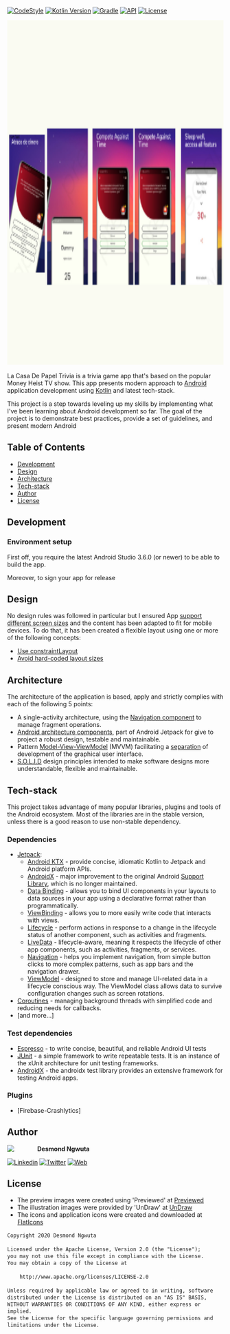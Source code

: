 [![CodeStyle](https://img.shields.io/badge/code%20style-%E2%9D%A4-FF4081.svg)](https://ktlint.github.io/)
[![Kotlin Version](https://img.shields.io/badge/kotlin-1.4.10-blue.svg)](http://kotlinlang.org/)
[![Gradle](https://lv.binarybabel.org/catalog-api/gradle/latest.svg)](https://lv.binarybabel.org/catalog/gradle/latest)
[![API](https://img.shields.io/badge/API-21%2B-blue.svg?style=flat)](https://android-arsenal.com/api?level=21)
[![License](https://img.shields.io/badge/License-Apache%202.0-lightgrey.svg)](http://www.apache.org/licenses/LICENSE-2.0)

<p align="center"><img src="img/preview.png" alt="La Casa De Papel Preview" height="800"></p>

La Casa De Papel Trivia is a trivia game app that's based on the popular Money Heist TV show. This app presents modern approach to [Android](https://www.android.com/) application development using [Kotlin](https://kotlinlang.org/) and latest tech-stack.

This project is a step towards leveling up my skills by implementing what I've been learning about Android development so far. The goal of the project is to demonstrate best practices, provide a set of guidelines, and present modern Android

## Table of Contents

-   [Development](https://github.com/chydee/Noted#development)
-   [Design](https://github.com/chydee/Noted#design)
-   [Architecture](https://github.com/chydee/Noted#architecture)
-   [Tech-stack](https://github.com/chydee/Noted#tech-stack)
-   [Author](https://github.com/chydee/Noted#author)
-   [License](https://github.com/chydee/Noted#license)

## Development

### Environment setup

First off, you require the latest Android Studio 3.6.0 (or newer) to be able to build the app.

Moreover, to sign your app for release


## Design

No design rules was followed in particular but I ensured App [support different screen sizes](https://developer.android.com/training/multiscreen/screensizes) and the content has been adapted to fit for mobile devices. To do that, it has been created a flexible layout using one or more of the following concepts:

-   [Use constraintLayout](https://developer.android.com/training/multiscreen/screensizes#ConstraintLayout)
-   [Avoid hard-coded layout sizes](https://developer.android.com/training/multiscreen/screensizes#TaskUseWrapMatchPar)

## Architecture

The architecture of the application is based, apply and strictly complies with each of the following 5 points:

-   A single-activity architecture, using the [Navigation component](https://developer.android.com/guide/navigation/navigation-getting-started) to manage fragment operations.
-   [Android architecture components](https://developer.android.com/topic/libraries/architecture/), part of Android Jetpack for give to project a robust design, testable and maintainable.
-   Pattern [Model-View-ViewModel](https://en.wikipedia.org/wiki/Model%E2%80%93view%E2%80%93viewmodel) (MVVM) facilitating a [separation](https://en.wikipedia.org/wiki/Separation_of_concerns) of development of the graphical user interface.
-   [S.O.L.I.D](https://en.wikipedia.org/wiki/SOLID) design principles intended to make software designs more understandable, flexible and maintainable.

## Tech-stack

This project takes advantage of many popular libraries, plugins and tools of the Android ecosystem. Most of the libraries are in the stable version, unless there is a good reason to use non-stable dependency.

### Dependencies

-   [Jetpack](https://developer.android.com/jetpack):
    -   [Android KTX](https://developer.android.com/kotlin/ktx.html) - provide concise, idiomatic Kotlin to Jetpack and Android platform APIs.
    -   [AndroidX](https://developer.android.com/jetpack/androidx) - major improvement to the original Android [Support Library](https://developer.android.com/topic/libraries/support-library/index), which is no longer maintained.
    -   [Data Binding](https://developer.android.com/topic/libraries/data-binding/) - allows you to bind UI components in your layouts to data sources in your app using a declarative format rather than programmatically.
    -   [ViewBinding](https://developer.android.com/topic/libraries/view-binding) - allows you to more easily write code that interacts with views.
    -   [Lifecycle](https://developer.android.com/topic/libraries/architecture/lifecycle) - perform actions in response to a change in the lifecycle status of another component, such as activities and fragments.
    -   [LiveData](https://developer.android.com/topic/libraries/architecture/livedata) - lifecycle-aware, meaning it respects the lifecycle of other app components, such as activities, fragments, or services.
    -   [Navigation](https://developer.android.com/guide/navigation/) - helps you implement navigation, from simple button clicks to more complex patterns, such as app bars and the navigation drawer.
    -   [ViewModel](https://developer.android.com/topic/libraries/architecture/viewmodel) - designed to store and manage UI-related data in a lifecycle conscious way. The ViewModel class allows data to survive configuration changes such as screen rotations.
-   [Coroutines](https://kotlinlang.org/docs/reference/coroutines-overview.html) - managing background threads with simplified code and reducing needs for callbacks.
-   [and more...]

### Test dependencies
-   [Espresso](https://developer.android.com/training/testing/espresso) - to write concise, beautiful, and reliable Android UI tests
-   [JUnit](https://github.com/junit-team/junit4) - a simple framework to write repeatable tests. It is an instance of the xUnit architecture for unit testing frameworks.
-   [AndroidX](https://github.com/android/android-test) - the androidx test library provides an extensive framework for testing Android apps.

### Plugins

-   [Firebase-Crashlytics] 

## Author

<a href="https://twitter.com/chydii" target="_blank">
  <img src="https://avatars3.githubusercontent.com/u/40004179?s=460&u=7990bdf203d3d85954a8eb917b577e009d96b2b1&v=4" width="70" align="left">
</a>

**Desmond Ngwuta**

[![Linkedin](https://img.shields.io/badge/-linkedin-grey?logo=linkedin)](https://www.linkedin.com/in/chydeebere/)
[![Twitter](https://img.shields.io/badge/-twitter-grey?logo=twitter)](https://twitter.com/desmondngwuta)
[![Web](https://img.shields.io/badge/-web-grey?logo=appveyor)](https://chydee.hashnode.dev/)


## License

* The preview images were created using 'Previewed' at [Previewed](https://previewed.app/)
* The illustration images were provided by 'UnDraw' at [UnDraw](https://undraw.co/illustrations)
* The icons and application icons were created and downloaded at [FlatIcons](https://flaticons.com/)

```license
Copyright 2020 Desmond Ngwuta

Licensed under the Apache License, Version 2.0 (the "License");
you may not use this file except in compliance with the License.
You may obtain a copy of the License at

    http://www.apache.org/licenses/LICENSE-2.0

Unless required by applicable law or agreed to in writing, software
distributed under the License is distributed on an "AS IS" BASIS,
WITHOUT WARRANTIES OR CONDITIONS OF ANY KIND, either express or implied.
See the License for the specific language governing permissions and
limitations under the License.
```
